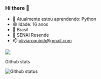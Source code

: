 ### Hi there 👋

- 🌱 Atualmente estou aprendendo: Python
- 😄 Idade: 16 anos
- 📌 Brasil
- 📔 SENAI Resende
- 📫 oliviaroquini5@gmail.com

[<img src = "https://img.shields.io/badge/instagram-%23E4405F.svg?&style=for-the-badge&logo=instagram&logoColor=white">](https://instagram.com/eu.olivialima?igshid=1h9u6v7mc56de)


Github stats

![Github status](https://github-readme-stats.vercel.app/api?username=oliviaffc&count_private=true&show_icons=true&theme=highcontrast)
